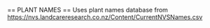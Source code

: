 == PLANT NAMES ==
Uses plant names database from https://nvs.landcareresearch.co.nz/Content/CurrentNVSNames.csv
